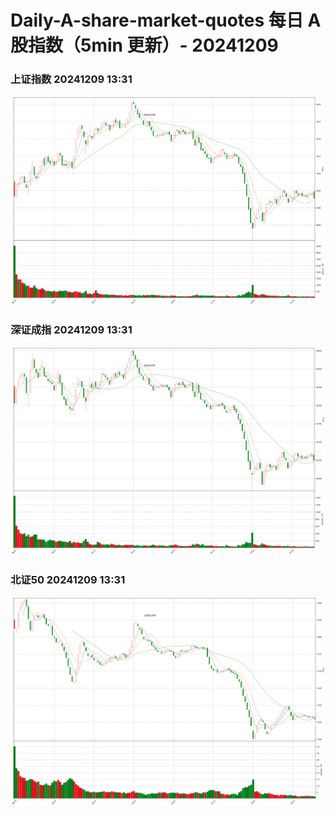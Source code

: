 
# Daily-A-share-market-quotes 每日 A 股指数（5min 更新）- 20241209

### 上证指数 20241209 13:31
![](./fig/2024/12/20241209-sh000001.png)

### 深证成指 20241209 13:31
![](./fig/2024/12/20241209-sz399001.png)

### 北证50 20241209 13:31
![](./fig/2024/12/20241209-bj899050.png)
